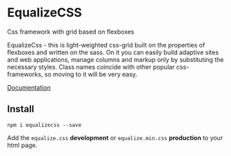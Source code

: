 # EqualizeCSS
Css framework with grid based on flexboxes

EqualizeCss - this is light-weighted css-grid built on the properties of flexboxes and written on the sass. On it you can easily build adaptive sites and web applications, manage columns and markup only by substituting the necessary styles. Class names coincide with other popular css-frameworks, so moving to it will be very easy.

<a href="https://vladimirhumeniuk.github.io/equalizecss">Documentation</a>

## Install
`npm i equalizecss --save`

Add the `equalize.css` __development__ or `equalize.min.css` __production__ to your html page.
